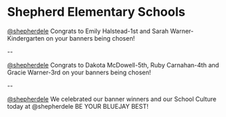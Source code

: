 # Shepherd Elementary Schools

[@shepherdele](https://twitter.com/shepherdele/status/736279660837888000)
Congrats to Emily Halstead-1st and Sarah Warner- Kindergarten on your banners being chosen!

--

[@shepherdele](https://twitter.com/shepherdele/status/736279336723066880)
Congrats to Dakota McDowell-5th, Ruby Carnahan-4th and Gracie Warner-3rd on your banners being chosen!

--

[@shepherdele](https://twitter.com/shepherdele/status/736277788706131970)
We celebrated our banner winners and our School Culture today at @shepherdele  BE YOUR BLUEJAY BEST!

